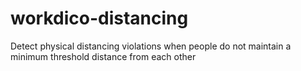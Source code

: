 # workdico-distancing
Detect physical distancing violations when people do not maintain a minimum threshold distance from each other
